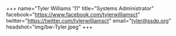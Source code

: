 +++
name="Tyler Williams '11"
title="Systems Administrator"
facebook="https://www.facebook.com/tylerwilliamsct"
twitter="https://twitter.com/tylerwilliamsct"
email="tyler@ssdp.org"
headshot="img/bw-Tyler.jpeg"
+++
